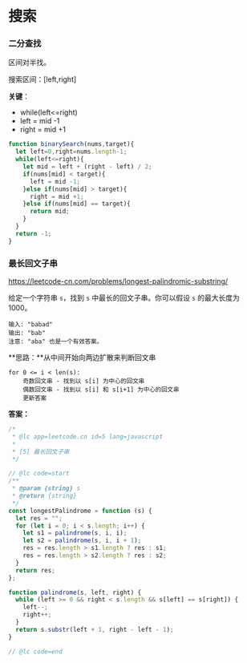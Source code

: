 # 搜索

### 二分查找

区间对半找。

搜索区间：[left,right]

**关键**：

- while(left<=right)
- left = mid -1
- right = mid +1

```javascript
function binarySearch(nums,target){
  let left=0,right=nums.length-1;
  while(left<=right){
    let mid = left + (right - left) / 2;
    if(nums[mid] < target){
      left = mid -1;
    }else if(nums[mid] > target){
      right = mid +1;
    }else if(nums[mid] == target){
      return mid;
    }
  }
  return -1;
}
```

### 最长回文子串

https://leetcode-cn.com/problems/longest-palindromic-substring/

给定一个字符串 `s`，找到 `s` 中最长的回文子串。你可以假设 `s` 的最大长度为 1000。

```
输入: "babad"
输出: "bab"
注意: "aba" 也是一个有效答案。
```

**思路：**从中间开始向两边扩散来判断回文串

```
for 0 <= i < len(s):
    奇数回文串 - 找到以 s[i] 为中心的回文串
    偶数回文串 - 找到以 s[i] 和 s[i+1] 为中心的回文串
    更新答案
```

**答案：**

```javascript
/*
 * @lc app=leetcode.cn id=5 lang=javascript
 *
 * [5] 最长回文子串
 */

// @lc code=start
/**
 * @param {string} s
 * @return {string}
 */
const longestPalindrome = function (s) {
  let res = "";
  for (let i = 0; i < s.length; i++) {
    let s1 = palindrome(s, i, i);
    let s2 = palindrome(s, i, i + 1);
    res = res.length > s1.length ? res : s1;
    res = res.length > s2.length ? res : s2;
  }
  return res;
};

function palindrome(s, left, right) {
  while (left >= 0 && right < s.length && s[left] == s[right]) {
    left--;
    right++;
  }
  return s.substr(left + 1, right - left - 1);
}

// @lc code=end
```

